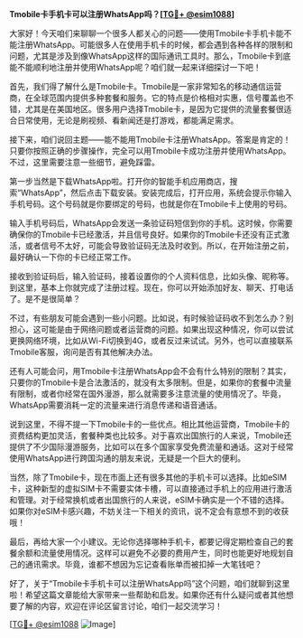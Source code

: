 **Tmobile卡手机卡可以注册WhatsApp吗？[[TG💪+ @esim1088](https://t.me/s/esim1088)]**

大家好！今天咱们来聊聊一个很多人都关心的问题——使用Tmobile卡手机卡能不能注册WhatsApp。可能很多人在使用手机卡的时候，都会遇到各种各样的限制和问题，尤其是涉及到像WhatsApp这样的国际通讯工具时。那么，Tmobile卡到底能不能顺利地注册并使用WhatsApp呢？咱们就一起来详细探讨一下吧！

首先，我们得了解什么是Tmobile卡。Tmobile是一家非常知名的移动通信运营商，在全球范围内提供多种套餐和服务。它的特点是价格相对实惠，信号覆盖也不错，尤其是在美国地区。很多用户选择Tmobile卡，是因为它提供的流量套餐很适合日常使用，无论是刷视频、看新闻还是打游戏，都能满足需求。

接下来，咱们说回主题——能不能用Tmobile卡注册WhatsApp。答案是肯定的！只要你按照正确的步骤操作，完全可以用Tmobile卡成功注册并使用WhatsApp。不过，这里需要注意一些细节，避免踩雷。

第一步当然是下载WhatsApp啦。打开你的智能手机应用商店，搜索“WhatsApp”，然后点击下载安装。安装完成后，打开应用，系统会提示你输入手机号码。这个号码就是你要绑定的号码，也就是你在Tmobile卡上使用的号码。

输入手机号码后，WhatsApp会发送一条验证码短信到你的手机。这时候，你需要确保你的Tmobile卡已经激活，并且信号良好。如果你的Tmobile卡还没有正式激活，或者信号不太好，可能会导致验证码无法及时收到。所以，在开始注册之前，最好确认一下你的卡已经正常工作。

接收到验证码后，输入验证码，接着设置你的个人资料信息，比如头像、昵称等。到这里，基本上你就完成了注册过程。现在，你可以开始添加好友、聊天、打电话了。是不是很简单？

不过，有些朋友可能会遇到一些小问题。比如说，有时候验证码收不到怎么办？别担心，这可能是由于网络问题或者运营商的问题。如果出现这种情况，你可以尝试更换网络环境，比如从Wi-Fi切换到4G，或者反过来试试。另外，也可以直接联系Tmobile客服，询问是否有其他解决办法。

还有人可能会问，用Tmobile卡注册WhatsApp会不会有什么特别的限制？其实，只要你的Tmobile卡是合法激活的，就没有太多限制。但是，如果你的套餐中流量有限制，或者你经常在国外漫游，那么就需要多注意流量的使用情况了。毕竟，WhatsApp需要消耗一定的流量来进行消息传递和语音通话。

说到这里，不得不提一下Tmobile卡的一些优点。相比其他运营商，Tmobile卡的资费结构更加灵活，套餐种类也比较多。对于喜欢出国旅行的人来说，Tmobile还提供了不少国际漫游服务，比如可以在多个国家享受免费流量和通话。这对于经常使用WhatsApp进行跨国沟通的朋友来说，无疑是一个巨大的便利。

当然，除了Tmobile卡，现在市面上还有很多其他的手机卡可以选择。比如eSIM卡，这种新型的虚拟SIM卡不需要实体卡槽，可以直接通过手机上的应用进行激活和管理。对于经常换机或者出国旅行的人来说，eSIM卡确实是一个不错的选择。如果你对eSIM卡感兴趣，不妨关注一下相关的资讯，说不定会有意想不到的收获哦！

最后，再给大家一个小建议。无论你选择哪种手机卡，都要记得定期检查自己的套餐余额和流量使用情况。这样可以避免不必要的费用产生，同时也能更好地规划自己的通讯需求。毕竟，谁都不想因为忘记查看账单而被扣掉一大笔钱吧？

好了，关于“Tmobile卡手机卡可以注册WhatsApp吗”这个问题，咱们就聊到这里啦！希望这篇文章能给大家带来一些帮助和启发。如果你还有什么疑问或者其他想要了解的内容，欢迎在评论区留言讨论，咱们一起交流学习！

[[TG💪+ @esim1088](https://t.me/s/esim1088) ![Image](https://i.postimg.cc/4NQfJmqS/Snipaste-2025-05-13-00-14-12.png)]